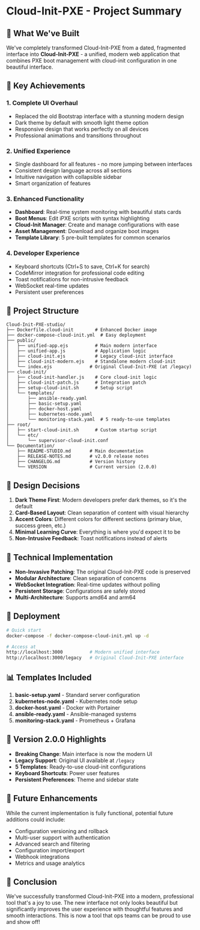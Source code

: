# Cloud-Init-PXE - Project Summary

## 🎯 What We've Built

We've completely transformed Cloud-Init-PXE from a dated, fragmented interface into **Cloud-Init-PXE** - a unified, modern web application that combines PXE boot management with cloud-init configuration in one beautiful interface.

## 🚀 Key Achievements

### 1. **Complete UI Overhaul**

- Replaced the old Bootstrap interface with a stunning modern design
- Dark theme by default with smooth light theme option
- Responsive design that works perfectly on all devices
- Professional animations and transitions throughout

### 2. **Unified Experience**

- Single dashboard for all features - no more jumping between interfaces
- Consistent design language across all sections
- Intuitive navigation with collapsible sidebar
- Smart organization of features

### 3. **Enhanced Functionality**

- **Dashboard**: Real-time system monitoring with beautiful stats cards
- **Boot Menus**: Edit iPXE scripts with syntax highlighting
- **Cloud-Init Manager**: Create and manage configurations with ease
- **Asset Management**: Download and organize boot images
- **Template Library**: 5 pre-built templates for common scenarios

### 4. **Developer Experience**

- Keyboard shortcuts (Ctrl+S to save, Ctrl+K for search)
- CodeMirror integration for professional code editing
- Toast notifications for non-intrusive feedback
- WebSocket real-time updates
- Persistent user preferences

## 📁 Project Structure

```text
Cloud-Init-PXE-studio/
├── Dockerfile.cloud-init        # Enhanced Docker image
├── docker-compose-cloud-init.yml  # Easy deployment
├── public/
│   ├── unified-app.ejs          # Main modern interface
│   ├── unified-app.js           # Application logic
│   ├── cloud-init.ejs           # Legacy cloud-init interface
│   ├── cloud-init-modern.ejs    # Standalone modern cloud-init
│   └── index.ejs              # Original Cloud-Init-PXE (at /legacy)
├── cloud-init/
│   ├── cloud-init-handler.js    # Core cloud-init logic
│   ├── cloud-init-patch.js      # Integration patch
│   ├── setup-cloud-init.sh      # Setup script
│   └── templates/
│       ├── ansible-ready.yaml
│       ├── basic-setup.yaml
│       ├── docker-host.yaml
│       ├── kubernetes-node.yaml
│       └── monitoring-stack.yaml  # 5 ready-to-use templates
├── root/
│   ├── start-cloud-init.sh      # Custom startup script
│   └── etc/
│       └── supervisor-cloud-init.conf
└── Documentation/
    ├── README-STUDIO.md       # Main documentation
    ├── RELEASE-NOTES.md       # v2.0.0 release notes
    ├── CHANGELOG.md           # Version history
    └── VERSION                # Current version (2.0.0)

```

## 🎨 Design Decisions

1. **Dark Theme First**: Modern developers prefer dark themes, so it's the default
2. **Card-Based Layout**: Clean separation of content with visual hierarchy
3. **Accent Colors**: Different colors for different sections (primary blue, success green, etc.)
4. **Minimal Learning Curve**: Everything is where you'd expect it to be
5. **Non-Intrusive Feedback**: Toast notifications instead of alerts

## 🔧 Technical Implementation

- **Non-Invasive Patching**: The original Cloud-Init-PXE code is preserved
- **Modular Architecture**: Clean separation of concerns
- **WebSocket Integration**: Real-time updates without polling
- **Persistent Storage**: Configurations are safely stored
- **Multi-Architecture**: Supports amd64 and arm64

## 🚀 Deployment

```bash
# Quick start
docker-compose -f docker-compose-cloud-init.yml up -d

# Access at
http://localhost:3000          # Modern unified interface
http://localhost:3000/legacy   # Original Cloud-Init-PXE interface
```

## 📊 Templates Included

1. **basic-setup.yaml** - Standard server configuration
2. **kubernetes-node.yaml** - Kubernetes node setup
3. **docker-host.yaml** - Docker with Portainer
4. **ansible-ready.yaml** - Ansible-managed systems
5. **monitoring-stack.yaml** - Prometheus + Grafana

## 🎯 Version 2.0.0 Highlights

- **Breaking Change**: Main interface is now the modern UI
- **Legacy Support**: Original UI available at `/legacy`
- **5 Templates**: Ready-to-use cloud-init configurations
- **Keyboard Shortcuts**: Power user features
- **Persistent Preferences**: Theme and sidebar state

## 🔮 Future Enhancements

While the current implementation is fully functional, potential future additions could include:

- Configuration versioning and rollback
- Multi-user support with authentication
- Advanced search and filtering
- Configuration import/export
- Webhook integrations
- Metrics and usage analytics

## 🎉 Conclusion

We've successfully transformed Cloud-Init-PXE into a modern, professional tool that's a joy to use. The new interface not only looks beautiful but significantly improves the user experience with thoughtful features and smooth interactions. This is now a tool that ops teams can be proud to use and show off!
